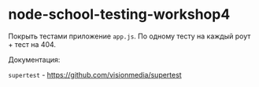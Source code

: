 # node-school-testing-workshop4

Покрыть тестами приложение `app.js`. По одному тесту на каждый роут + тест на 404.

Документация:

`supertest` - https://github.com/visionmedia/supertest

